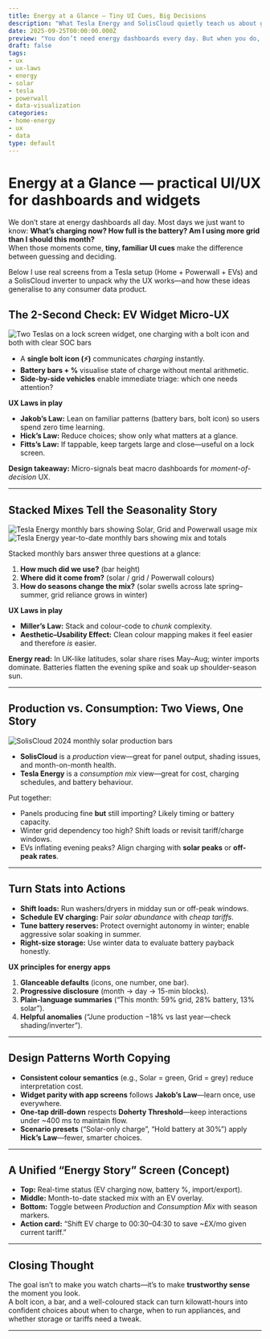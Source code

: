 ```yaml
---
title: Energy at a Glance — Tiny UI Cues, Big Decisions
description: "What Tesla Energy and SolisCloud quietly teach us about great UX: glanceable icons, stacked mixes, and drill-downs that turn solar, grid, battery and EV data into decisive actions."
date: 2025-09-25T00:00:00.000Z
preview: "You don’t need energy dashboards every day. But when you do, the data must be trustworthy, scannable, and explorable—in seconds."
draft: false
tags:
- ux
- ux-laws
- energy
- solar
- tesla
- powerwall
- data-visualization
categories:
- home-energy
- ux
- data
type: default
---
```


# Energy at a Glance — practical UI/UX for dashboards and widgets

We don’t stare at energy dashboards all day. Most days we just want to know: **What’s charging now? How full is the battery? Am I using more grid than I should this month?**  
When those moments come, **tiny, familiar UI cues** make the difference between guessing and deciding.

Below I use real screens from a Tesla setup (Home + Powerwall + EVs) and a SolisCloud inverter to unpack why the UX works—and how these ideas generalise to any consumer data product.
<!-- markdownlint-disable MD033 -->

## The 2-Second Check: EV Widget Micro-UX

<picture>
  <!-- Commas in Cloudinary transformation string encoded as %2C to avoid Vite import-analysis splitting -->
  <source media="(min-width: 1024px)" srcset="https://res.cloudinary.com/dfph3xsla/image/upload/f_auto%2Cq_auto%2Cw_1400%2Cdpr_auto/github/mfsbo/45aee154-c226-4809-9cf5-767c8e00c26f_yxnkr4.jpg">
  <img src="https://res.cloudinary.com/dfph3xsla/image/upload/f_auto%2Cq_auto%2Cw_900%2Cdpr_auto/github/mfsbo/45aee154-c226-4809-9cf5-767c8e00c26f_yxnkr4.jpg" alt="Two Teslas on a lock screen widget, one charging with a bolt icon and both with clear SOC bars" loading="lazy" decoding="async">
</picture>

- A **single bolt icon (⚡)** communicates *charging* instantly.  
- **Battery bars + %** visualise state of charge without mental arithmetic.  
- **Side-by-side vehicles** enable immediate triage: which one needs attention?

**UX Laws in play**

- **Jakob’s Law:** Lean on familiar patterns (battery bars, bolt icon) so users spend zero time learning.  
- **Hick’s Law:** Reduce choices; show only what matters at a glance.  
- **Fitts’s Law:** If tappable, keep targets large and close—useful on a lock screen.

**Design takeaway:** Micro-signals beat macro dashboards for *moment-of-decision* UX.

---

## Stacked Mixes Tell the Seasonality Story

<picture>
  <!-- Commas encoded -->
  <source media="(min-width: 1024px)" srcset="https://res.cloudinary.com/dfph3xsla/image/upload/f_auto%2Cq_auto%2Cw_1400%2Cdpr_auto/github/mfsbo/960dcf34-3038-460f-b791-a7481f92796a_cjions.jpg">
  <img src="https://res.cloudinary.com/dfph3xsla/image/upload/f_auto%2Cq_auto%2Cw_900%2Cdpr_auto/github/mfsbo/960dcf34-3038-460f-b791-a7481f92796a_cjions.jpg" alt="Tesla Energy monthly bars showing Solar, Grid and Powerwall usage mix" loading="lazy" decoding="async">
</picture>

<picture>
  <!-- Commas encoded -->
  <source media="(min-width: 1024px)" srcset="https://res.cloudinary.com/dfph3xsla/image/upload/f_auto%2Cq_auto%2Cw_1400%2Cdpr_auto/github/mfsbo/960dcf34-3038-460f-b791-a7481f92796a_cjions.jpg">
  <img src="https://res.cloudinary.com/dfph3xsla/image/upload/f_auto%2Cq_auto%2Cw_900%2Cdpr_auto/github/mfsbo/960dcf34-3038-460f-b791-a7481f92796a_cjions.jpg" alt="Tesla Energy year-to-date monthly bars showing mix and totals" loading="lazy" decoding="async">
</picture>

Stacked monthly bars answer three questions at a glance:

1. **How much did we use?** (bar height)  
2. **Where did it come from?** (solar / grid / Powerwall colours)  
3. **How do seasons change the mix?** (solar swells across late spring–summer, grid reliance grows in winter)

**UX Laws in play**

- **Miller’s Law:** Stack and colour-code to *chunk* complexity.  
- **Aesthetic–Usability Effect:** Clean colour mapping makes it feel easier and therefore *is* easier.

**Energy read:** In UK-like latitudes, solar share rises May–Aug; winter imports dominate. Batteries flatten the evening spike and soak up shoulder-season sun.

---

## Production vs. Consumption: Two Views, One Story

<picture>
  <!-- Commas encoded to avoid srcset candidate splitting / Vite import-analysis -->
  <source media="(min-width: 1024px)" srcset="https://res.cloudinary.com/dfph3xsla/image/upload/f_auto%2Cq_auto%2Cw_1400%2Cdpr_auto/github/mfsbo/e044a9e4-5095-475e-9662-557d4b4ec2dc_u5xtjc.jpg">
  <img src="https://res.cloudinary.com/dfph3xsla/image/upload/f_auto%2Cq_auto%2Cw_900%2Cdpr_auto/github/mfsbo/e044a9e4-5095-475e-9662-557d4b4ec2dc_u5xtjc.jpg" alt="SolisCloud 2024 monthly solar production bars" loading="lazy" decoding="async">
</picture>

- **SolisCloud** is a *production* view—great for panel output, shading issues, and month-on-month health.  
- **Tesla Energy** is a *consumption mix* view—great for cost, charging schedules, and battery behaviour.

Put together:

- Panels producing fine **but** still importing? Likely timing or battery capacity.  
- Winter grid dependency too high? Shift loads or revisit tariff/charge windows.  
- EVs inflating evening peaks? Align charging with **solar peaks** or **off-peak rates**.

---

## Turn Stats into Actions

- **Shift loads:** Run washers/dryers in midday sun or off-peak windows.  
- **Schedule EV charging:** Pair *solar abundance* with *cheap tariffs*.  
- **Tune battery reserves:** Protect overnight autonomy in winter; enable aggressive solar soaking in summer.  
- **Right-size storage:** Use winter data to evaluate battery payback honestly.

**UX principles for energy apps**

1. **Glanceable defaults** (icons, one number, one bar).  
2. **Progressive disclosure** (month → day → 15-min blocks).  
3. **Plain-language summaries** (“This month: 59% grid, 28% battery, 13% solar”).  
4. **Helpful anomalies** (“June production −18% vs last year—check shading/inverter”).

---

## Design Patterns Worth Copying

- **Consistent colour semantics** (e.g., Solar = green, Grid = grey) reduce interpretation cost.  
- **Widget parity with app screens** follows **Jakob’s Law**—learn once, use everywhere.  
- **One-tap drill-down** respects **Doherty Threshold**—keep interactions under ~400 ms to maintain flow.  
- **Scenario presets** (“Solar-only charge”, “Hold battery at 30%”) apply **Hick’s Law**—fewer, smarter choices.

---

## A Unified “Energy Story” Screen (Concept)

- **Top:** Real-time status (EV charging now, battery %, import/export).  
- **Middle:** Month-to-date stacked mix with an EV overlay.  
- **Bottom:** Toggle between *Production* and *Consumption Mix* with season markers.  
- **Action card:** “Shift EV charge to 00:30–04:30 to save ~£X/mo given current tariff.”

---

## Closing Thought

The goal isn’t to make you watch charts—it’s to make **trustworthy sense** the moment you look.  
A bolt icon, a bar, and a well-coloured stack can turn kilowatt-hours into confident choices about when to charge, when to run appliances, and whether storage or tariffs need a tweak.

---
